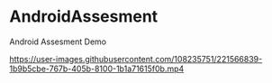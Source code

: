# AndroidAssesment

Android Assesment Demo 

https://user-images.githubusercontent.com/108235751/221566839-1b9b5cbe-767b-405b-8100-1b1a71615f0b.mp4



